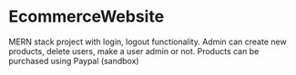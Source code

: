 # EcommerceWebsite
MERN stack project with login, logout functionality.
Admin can create new products, delete users, make a user admin or not.
Products can be purchased using Paypal (sandbox)
